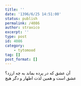 ```yaml
---
title: ''
date: '1396/6/25 14:51:00'
status: publish
permalink: /4086
author: straxico
excerpt: ''
type: post
id: 4086
category:
    - tytomood
tag: []
post_format: []
---
```

آن عشق که در پرده بماند به چه ارزد؟  
عشق است و همین لذت اظهار و دگر هیچ